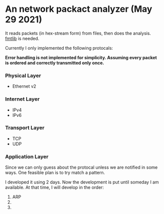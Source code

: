 # An network packact analyzer (May 29 2021)

It reads packets (in hex-stream form) from files, then does the analysis. [fmtlib](https://fmt.dev/latest/index.html) is needed.

Currently I only implemented the following protocals:

**Error handling is not implemented for simplicity. Assuming every packet is ordered and correctly transmitted only once.**

### Physical Layer

* Ethernet v2

### Internet Layer

* IPv4
* IPv6

### Transport Layer

* TCP
* UDP

### Application Layer

Since we can only guess about the protocal unless we are notified in some ways. One feasible plan is to try match a pattern.

I developed it using 2 days. Now the development is put until someday I am available. At that time, I will develop in the order:

1. ARP
2. 
3. 
